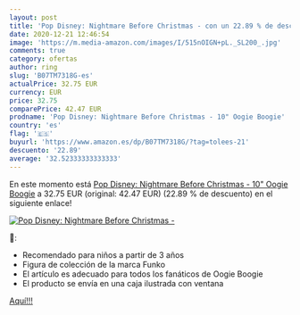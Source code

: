 ```yaml
---
layout: post
title: 'Pop Disney: Nightmare Before Christmas - con un 22.89 % de descuento'
date: 2020-12-21 12:46:54
image: 'https://m.media-amazon.com/images/I/515nOIGN+pL._SL200_.jpg'
comments: true
category: ofertas
author: ring
slug: 'B07TM7318G-es'
actualPrice: 32.75 EUR
currency: EUR
price: 32.75
comparePrice: 42.47 EUR
prodname: 'Pop Disney: Nightmare Before Christmas - 10" Oogie Boogie'
country: 'es'
flag: '🇪🇸'
buyurl: 'https://www.amazon.es/dp/B07TM7318G/?tag=tolees-21'
descuento: '22.89'
average: '32.52333333333333'
---
```


En este momento está [Pop Disney: Nightmare Before Christmas - 10" Oogie Boogie](https://www.amazon.es/dp/B07TM7318G/?tag=tolees-21) a 32.75 EUR (original: 42.47 EUR) (22.89 %  de descuento) en el siguiente enlace!

[![Pop Disney: Nightmare Before Christmas -](https://m.media-amazon.com/images/I/515nOIGN+pL._SL200_.jpg)](https://www.amazon.es/dp/B07TM7318G/?tag=tolees-21)

🔎:

- Recomendado para niños a partir de 3 años
- Figura de colección de la marca Funko
- El artículo es adecuado para todos los fanáticos de Oogie Boogie
- El producto se envía en una caja ilustrada con ventana

[Aquí!!!](https://www.amazon.es/dp/B07TM7318G/?tag=tolees-21)
